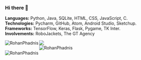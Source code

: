 ### Hi there 👋

<!--
**RohanPhadnis/RohanPhadnis** is a ✨ _special_ ✨ repository because its `README.md` (this file) appears on your GitHub profile.

Here are some ideas to get you started:

- 🔭 I’m currently working on ...
- 🌱 I’m currently learning ...
- 👯 I’m looking to collaborate on ...
- 🤔 I’m looking for help with ...
- 💬 Ask me about ...
- 📫 How to reach me: ...
- 😄 Pronouns: ...
- ⚡ Fun fact: ...
-->

<strong>Languages:</strong> Python, Java, SQLite, HTML, CSS, JavaScript, C.<br>
<strong>Technologies:</strong> Pycharm, GitHub, Atom, Android Studio, Sketchup.<br>
<strong>Frameworks:</strong> TensorFlow, Keras, Flask, Pygame, TK Inter.<br>
<strong>Involvements:</strong> RoboJackets, The GT Agency<br>


<img src="https://komarev.com/ghpvc/?username = RohanPhadnis"/>
<img align="left" src="https://github-readme-stats.vercel.app/api/top-langs?username=RohanPhadnis&show_icons=true&theme=dark&locale=en&layout=compact" alt="RohanPhadnis" />
<br>
<img align="center" src="https://github-readme-stats.vercel.app/api?username=RohanPhadnis&show_icons=true&theme=dark&locale=en" alt="RohanPhadnis" />
<br>
<img align="center" src="https://github-readme-streak-stats.herokuapp.com/?user=RohanPhadnis&theme=dark" alt="RohanPhadnis" />
